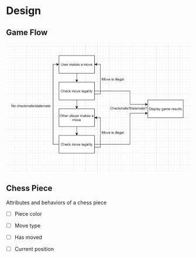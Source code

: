 # Design

## Game Flow
![](./images/program-design-logic.PNG)  

## Chess Piece
Attributes and behaviors of a chess piece  
- [ ] Piece color  
- [ ] Move type  
- [ ] Has moved  
- [ ] Current position  

